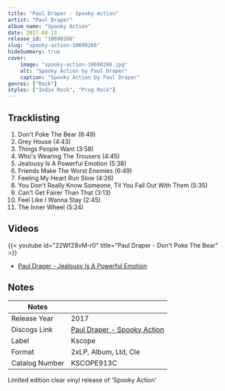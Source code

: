 ```yaml
---
title: "Paul Draper - Spooky Action"
artist: "Paul Draper"
album_name: "Spooky Action"
date: 2017-08-13
release_id: "10690266"
slug: "spooky-action-10690266"
hideSummary: true
cover:
    image: "spooky-action-10690266.jpg"
    alt: "Spooky Action by Paul Draper"
    caption: "Spooky Action by Paul Draper"
genres: ["Rock"]
styles: ["Indie Rock", "Prog Rock"]
---
```


## Tracklisting
1. Don't Poke The Bear (6:49)
2. Grey House (4:43)
3. Things People Want (3:58)
4. Who's Wearing The Trousers (4:45)
5. Jealousy Is A Powerful Emotion (5:38)
6. Friends Make The Worst Enemies (6:49)
7. Feeling My Heart Run Slow (4:26)
8. You Don't Really Know Someone, Til You Fall Out With Them (5:35)
9. Can't Get Fairer Than That (3:13)
10. Feel Like I Wanna Stay (2:45)
11. The Inner Wheel (5:24)

## Videos
{{< youtube id="22WfZ8vM-r0" title="Paul Draper - Don't Poke The Bear" >}}
- [Paul Draper - Jealousy Is A Powerful Emotion](https://www.youtube.com/watch?v=fGbqK0wPVwk)


## Notes

| Notes          |             |
| ---------------| ----------- |
| Release Year   | 2017 |
| Discogs Link   | [Paul Draper - Spooky Action](https://www.discogs.com/release/10690266-Paul-Draper-Spooky-Action) |
| Label          | Kscope |
| Format         | 2xLP, Album, Ltd, Cle |
| Catalog Number | KSCOPE913C |

Limited edition clear vinyl release of 'Spooky Action'

